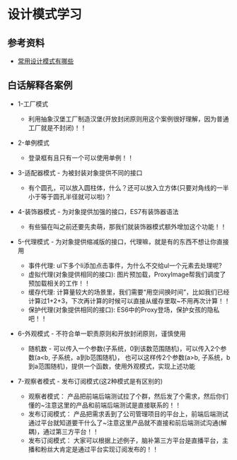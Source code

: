# 设计模式学习

## 参考资料

* [常用设计模式有哪些](https://refactoringguru.cn/design-patterns)

## 白话解释各案例

* 1-工厂模式
  * 利用抽象汉堡工厂制造汉堡(开放封闭原则用这个案例很好理解，因为普通工厂就是不封闭)！！

* 2-单例模式
  * 登录框有且只有一个可以使用单例！！  

* 3-适配器模式 - 为被封装对象提供不同的接口
  * 有个圆孔，可以放入圆柱体，什么？还可以放入立方体(只要对角线的一半小于等于圆孔半径就可以啦)？

* 4-装饰器模式 - 为对象提供加强的接口，ES7有装饰器语法
  * 有些猫在叫之前还要先卖萌，那我们就装饰器模式额外增加这个功能！！
  
* 5-代理模式 - 为对象提供缩减版的接口，代理嘛，就是有的东西不想让你直接用
  * 事件代理: ul下多个li添加点击事件，为什么不交给ul一个元素去处理呢?
  * 虚拟代理(对象提供相同的接口): 图片预加载，ProxyImage帮我们调度了预加载相关的工作！！
  * 缓存代理: 计算量较大的场景里，我们需要“用空间换时间”，比如我们已经计算过1+2+3，下次再计算的时候可以直接从缓存里取~不用再次计算！！
  * 保护代理(对象提供相同的接口): ES6中的Proxy登场，保护女孩的隐私吧！！

* 6-外观模式 - 不符合单一职责原则和开放封闭原则，谨慎使用
  * 随机数 - 可以传入一个参数(子系统，0到该数范围随机)，可以传入2个参数(a<b, 子系统，a到b范围随机)， 也可以这样传2个参数(a>b, 子系统，b到a范围随机)，提供一个函数，使用外观模式，实现上述功能
  
* 7-观察者模式 - 发布订阅模式(这2种模式是有区别的)
  * 观察者模式： 产品把前端后端测试拉了个群，然后发了个需求，然后你们懂的~注意这里的产品和前端后端测试是直接联系的！！
  * 发布订阅模式： 产品把需求丢到了公司管理项目的平台上，前端后端测试通过平台就知道要干什么了~注意这里产品就不直接和前后端测试沟通(解耦)，通过第三方平台！！
  * 发布订阅模式： 大家可以根据上述例子，脑补第三方平台是直播平台，主播和粉丝大肯定是通过平台实现订阅发布的！！
